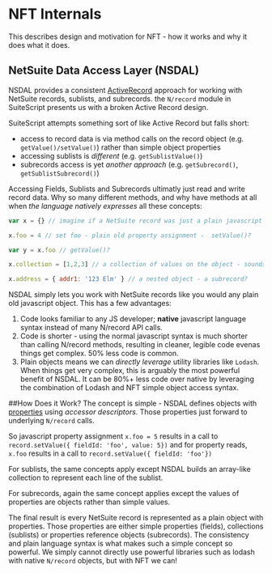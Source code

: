 # NFT Internals
This describes design and motivation for NFT - how it works and why it does what it does.

## NetSuite Data Access Layer (NSDAL)
NSDAL provides a consistent [ActiveRecord](https://en.wikipedia.org/wiki/Active_record_pattern) approach for working with NetSuite
records, sublists, and subrecords. the `N/record` module in SuiteScript presents us with a broken Active Record 
design. 

SuiteScript attempts something sort of like Active Record but falls short:

* access to record data is via method calls on the record object (e.g. `getValue()/setValue()`) rather
than simple object properties 
* accessing sublists is _different_ (e.g. `getSublistValue()`) 
* subrecords access is yet _another approach_ (e.g. `getSubrecord()`, `getSublistSubrecord()`)

Accessing Fields, Sublists and Subrecords ultimatly just read and write record data. Why so many different methods,
and why have methods at all when _the language natively expresses_ all these concepts:

```javascript
var x = {} // imagine if a NetSuite record was just a plain javascript object...

x.foo = 4 // set foo - plain old property assignment -  setValue()?

var y = x.foo // getValue()?

x.collection = [1,2,3] // a collection of values on the object - sounds a lot like a named sublist?

x.address = { addr1: '123 Elm' } // a nested object - a subrecord?

```

NSDAL simply lets you work with NetSuite records like you would any plain old javascript object.
This has a few advantages:

1. Code looks familiar to any JS developer; **native** javascript language syntax instead of many N/record API calls.
2. Code is shorter - using the normal javascript syntax is much shorter than calling N/record methods, resulting
   in cleaner, legible code evenas things get complex. 50% less code is common.
3. Plain objects means we can _directly leverage_ utility libraries like `Lodash`. When things get very complex,
this is arguably the most powerful benefit of NSDAL. It can be 80%+ less code over native by leveraging
   the combination of Lodash and NFT simple object access syntax.


##How Does it Work?
The concept is simple - NSDAL defines objects with [properties](https://developer.mozilla.org/en-US/docs/Web/JavaScript/Reference/Global_Objects/Object/defineProperty)
using _accessor descriptors_.  Those properties just forward to underlying `N/record` calls.

So javascript property assignment `x.foo = 5` results in a call to `record.setValue({ fieldId: 'foo', value: 5})`
and for property reads, `x.foo` results in a call to `record.setValue({ fieldId: 'foo'})`

For sublists, the same concepts apply except NSDAL builds an array-like collection to represent each 
line of the sublist.

For subrecords, again the same concept applies except the values of properties are objects rather than simple values.

The final result is every NetSuite record is represented as a plain object with properties. Those properties
are either simple properties (fields), collections (sublists) or properties reference objects (subrecords). 
The consistency and plain language syntax is what makes such a simple concept so powerful. 
We simply cannot directly use powerful libraries such as lodash with native `N/record` objects, but with NFT we can! 
